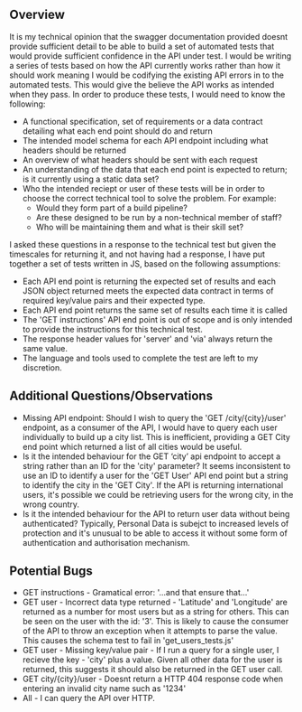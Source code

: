 ## Overview

It is my technical opinion that the swagger documentation provided doesnt provide sufficient detail to be able to build a set of automated tests that would provide sufficient confidence in the API under test. I would be writing a series of tests based on how the API currently works rather than how it should work meaning I would be codifying the existing API errors in to the automated tests. This would give the believe the API works as intended when they pass. In order to produce these tests, I would need to know the following:

 - A functional specification, set of requirements or a data contract detailing what each end point should do and return
 - The intended model schema for each API endpoint including what headers should be returned
 - An overview of what headers should be sent with each request
 - An understanding of the data that each end point is expected to return; is it currently using a static data set?
 - Who the intended reciept or user of these tests will be in order to choose the correct technical tool to solve the problem. For example:
    - Would they form part of a build pipeline?
    - Are these designed to be run by a non-technical member of staff?
    - Who will be maintaining them and what is their skill set?

I asked these questions in a response to the technical test but given the timescales for returning it, and not having had a response, I have put together a set of tests written in JS, based on the following assumptions:

- Each API end point is returning the expected set of results and each JSON object returned meets the expected data contract in terms of required key/value pairs and their expected type.
- Each API end point returns the same set of results each time it is called
- The 'GET instructions' API end point is out of scope and is only intended to provide the instructions for this technical test. 
- The response header values for 'server' and 'via' always return the same value.
- The language and tools used to complete the test are left to my discretion.

## Additional Questions/Observations


- Missing API endpoint: Should I wish to query the 'GET /city/{city}/user' endpoint, as a consumer of the API, I would have to query each user individually to build up a city list. This is inefficient, providing a GET City end point which returned a list of all cities would be useful. 
- Is it the intended behaviour for the GET ‘city’ api endpoint to accept a string rather than an ID for the 'city' parameter? It seems inconsistent to use an ID to identify a user for the 'GET User' API end point but a string to identify the city in the 'GET City'. If the API is returning international users, it's possible we could be retrieving users for the wrong city, in the wrong country.
- Is it the intended behaviour for the API to return user data without being authenticated? Typically, Personal Data is subejct to increased levels of protection and it's unusual to be able to access it without some form of authentication and authorisation mechanism. 



## Potential Bugs

- GET instructions - Gramatical error: '...and that ensure that...'
- GET user - Incorrect data type returned - 'Latitude' and 'Longitude' are returned as a number for most users but as a string for others. This can be seen on the user with the id: '3'. This is likely to cause the consumer of the API to throw an exception when it attempts to parse the value. This causes the schema test to fail in  'get_users_tests.js'
- GET user - Missing key/value pair - If I run a query for a single user, I recieve the key - 'city' plus a value. Given all other data for the user is returned, this suggests it should also be returned in the GET user call. 
- GET city/{city}/user - Doesnt return a HTTP 404 response code when entering an invalid city name such as '1234'
- All - I can query the API over HTTP. 